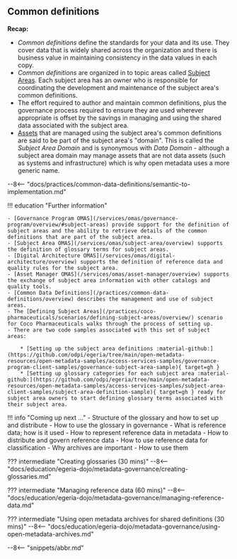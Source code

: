 <!-- SPDX-License-Identifier: CC-BY-4.0 -->
<!-- Copyright Contributors to the Egeria project. -->

## Common definitions

**Recap:** 

* *Common definitions* define the standards for your data and its use. They cover data that is widely shared across the organization and there is business value in maintaining consistency in the data values in each copy.
* *Common definitions* are organized in to topic areas called [Subject Areas](/concepts/subject-area).  Each subject area has an owner who is responsible for coordinating the development and maintenance of the subject area's common definitions.
* The effort required to author and maintain common definitions, plus the governance process required to ensure they are used wherever appropriate is offset by the savings in managing and using the shared data associated with the subject area.
* [Assets](/concepts/asset) that are managed using the subject area's common definitions are said to be part of the subject area's "domain".  This is called the *Subject Area Domain* and is synonymous with *Data Domain* - although a subject area domain may manage assets that are not data assets (such as systems and infrastructure) which is why open metadata uses a more generic name.

--8<-- "docs/practices/common-data-definitions/semantic-to-implementation.md"


!!! education "Further information"

    - [Governance Program OMAS](/services/omas/governance-program/overview/#subject-areas) provide support for the definition of subject areas and the ability to retrieve details of the common definitions that are part of the subject area.
    - [Subject Area OMAS](/services/omas/subject-area/overview) supports the definition of glossary terms for subject areas.
    - [Digital Architecture OMAS](/services/omas/digital-architecture/overview) supports the definition of reference data and quality rules for the subject area.
    - [Asset Manager OMAS](/services/omas/asset-manager/overview) supports the exchange of subject area information with other catalogs and quality tools.
    - [Common Data Definitions](/practices/common-data-definitions/overview) describes the management and use of subject areas.
    - The [Defining Subject Areas](/practices/coco-pharmaceuticals/scenarios/defining-subject-areas/overview/) scenario for Coco Pharmaceuticals walks through the process of setting up.
    - There are two code samples associated with this set of subject areas:
    
        * [Setting up the subject area definitions :material-github:](https://github.com/odpi/egeria/tree/main/open-metadata-resources/open-metadata-samples/access-services-samples/governance-program-client-samples/governance-subject-area-sample){ target=gh }
        * [Setting up glossary categories for each subject area :material-github:](https://github.com/odpi/egeria/tree/main/open-metadata-resources/open-metadata-samples/access-services-samples/subject-area-client-samples/subject-area-definition-sample){ target=gh } ready for subject area owners to start defining glossary terms associated with their subject area.



!!! info "Coming up next ..."
    - Structure of the glossary and how to set up and distribute
    - How to use the glossary in governance
    - What is reference data; how is it used
    - How to represent reference data in metadata
    - How to distribute and govern reference data
    - How to use reference data for classification
    - Why archives are important
    - How to use them


??? intermediate "Creating glossaries (30 mins)"
    --8<-- "docs/education/egeria-dojo/metadata-governance/creating-glossaries.md"

??? intermediate "Managing reference data (60 mins)"
    --8<-- "docs/education/egeria-dojo/metadata-governance/managing-reference-data.md"

??? intermediate "Using open metadata archives for shared definitions (30 mins)"
    --8<-- "docs/education/egeria-dojo/metadata-governance/using-open-metadata-archives.md"


--8<-- "snippets/abbr.md"